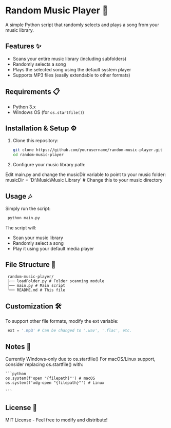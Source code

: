 ﻿# Random Music Player 🎵

A simple Python script that randomly selects and plays a song from your music library.

## Features ✨

- Scans your entire music library (including subfolders)
- Randomly selects a song
- Plays the selected song using the default system player
- Supports MP3 files (easily extendable to other formats)

## Requirements 📋

- Python 3.x
- Windows OS (for `os.startfile()`)

## Installation & Setup ⚙️

1. Clone this repository:

   ```bash
   git clone https://github.com/yourusername/random-music-player.git
   cd random-music-player

   ```

2. Configure your music library path:

Edit main.py and change the musicDir variable to point to your music folder:
musicDir = 'D:\Music\Music Library' # Change this to your music directory

## Usage 🎶

Simply run the script:

   ```bash
    python main.py

   ```

The script will:

- Scan your music library
- Randomly select a song
- Play it using your default media player

## File Structure 📂

   ```text
    random-music-player/
    ├── loadFolder.py # Folder scanning module
    ├── main.py # Main script
    └── README.md # This file

   ```

## Customization 🛠️

To support other file formats, modify the ext variable:

   ```python
    ext = '.mp3' # Can be changed to '.wav', '.flac', etc.

   ```

## Notes 📝

Currently Windows-only due to os.startfile()
For macOS/Linux support, consider replacing os.startfile() with:

    ```python
    os.system(f'open "{filepath}"') # macOS
    os.system(f'xdg-open "{filepath}"') # Linux

    ```

## License 📄

MIT License - Feel free to modify and distribute!

